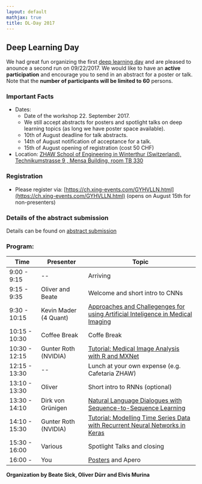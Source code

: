 ```yaml
---
layout: default
mathjax: true
title: DL-Day 2017
---
```


## Deep Learning Day

We had great fun organizing the first [deep learning day](https://sites.google.com/site/sdsdlday2016/) and are pleased to anounce a second run on 09/22/2017. We would like to have an **active participation** and encourage you to send in an abstract for a poster or talk. Note that the **number of participants will be limited to 60** persons.

### Important Facts
* Dates:  
  * Date of the workshop 22. September 2017.  
  * We still accept abstracts for posters and spotlight talks on deep learning topics (as long we have poster space available).   
  * 10th of August deadline for talk abstracts.  
  * 14th of August notification of acceptance for a talk.  
  * 15th of August opening of registration (cost 50 CHF)  
* Location: [ZHAW School of Engineering in Winterthur (Switzerland), Technikumstrasse 9 , Mensa Building, room TB 330](https://www.google.com/maps/place/47%C2%B029'48.6%22N+8%C2%B043'48.0%22E/@47.496818,8.730752,18z/data=!4m5!3m4!1s0x0:0x0!8m2!3d47.496828!4d8.73?hl=en-US)

### Registration
* Please register via: [https://ch.xing-events.com/GYHVLLN.html](https://ch.xing-events.com/GYHVLLN.html) (opens on August 15th for non-presenters)

### Details of the abstract submission
Details can be found on [abstract submission](abstract)


### Program: 

Time | Presenter | Topic 
-----|-----------|----------------------
9:00 - 9:15  | --        | Arriving
9:15 - 9:35  | Oliver and Beate | Welcome and short intro to CNNs
9:30 - 10:15 | Kevin Mader (4 Quant) | [Approaches and Challegenges for using Artificial Inteligence in Medical Imaging](mader.md) 
10:15 - 10:30 | Coffee Break | Coffe Break
10:30 - 12:15 | Gunter Roth (NVIDIA) | [Tutorial: Medical Image Analysis with R and MXNet](https://developer.nvidia.com/dli/onlinelabs)
12:15 - 13:30 | -- | Lunch at your own expense (e.g. Cafetaria ZHAW)
13:10 - 13:30 | Oliver | Short intro to RNNs (optional)
13:30 - 14:10 | Dirk von Grünigen | [Natural Language Dialogues with Sequence-to-Sequence Learning](grun.md)
14:10 - 15:30 | Gunter Roth (NVIDIA) | [Tutorial: Modelling Time Series Data with Recurrent Neural Networks in Keras](https://developer.nvidia.com/dli/onlinelabs)
15:30 - 16:00 | Various | Spotlight Talks and closing
16:00 -  | You | [Posters](posters.md) and Apero


**Organization by Beate Sick, Oliver Dürr and Elvis Murina**
